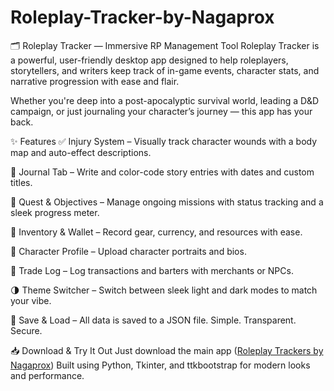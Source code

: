 # Roleplay-Tracker-by-Nagaprox

🗂️ Roleplay Tracker — Immersive RP Management Tool
Roleplay Tracker is a powerful, user-friendly desktop app designed to help roleplayers, storytellers, and writers keep track of in-game events, character stats, and narrative progression with ease and flair.

Whether you're deep into a post-apocalyptic survival world, leading a D&D campaign, or just journaling your character’s journey — this app has your back.

✨ Features
✅ Injury System – Visually track character wounds with a body map and auto-effect descriptions.

📓 Journal Tab – Write and color-code story entries with dates and custom titles.

🎯 Quest & Objectives – Manage ongoing missions with status tracking and a sleek progress meter.

💼 Inventory & Wallet – Record gear, currency, and resources with ease.

📄 Character Profile – Upload character portraits and bios.

🧾 Trade Log – Log transactions and barters with merchants or NPCs.

🌗 Theme Switcher – Switch between sleek light and dark modes to match your vibe.

💾 Save & Load – All data is saved to a JSON file. Simple. Transparent. Secure.

📥 Download & Try It Out
Just download the main app ([Roleplay Trackers by Nagaprox](https://github.com/Nagaprox/Roleplay-Tracker-by-Nagaprox/blob/main/Roleplay%20Tracker%20by%20Nagaprox.exe))
Built using Python, Tkinter, and ttkbootstrap for modern looks and performance.

